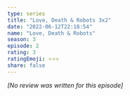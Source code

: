 ```yaml
---
type: series
title: "Love, Death & Robots 3x2"
date: "2022-06-12T22:18:54"
name: "Love, Death & Robots"
season: 3
episode: 2
rating: 3
ratingEmoji: ⭐️⭐️⭐️
share: false
---
```


_[No review was written for this episode]_
